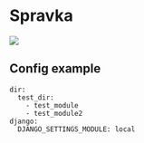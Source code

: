 # Spravka
![](logo.svg)

## Config example 

    dir:
      test_dir:
        - test_module
        - test_module2
    django:
      DJANGO_SETTINGS_MODULE: local
